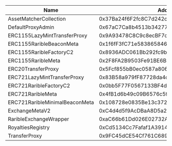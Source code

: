 Name | Address | Url 
 --- | --- | ---
 AssetMatcherCollection | 0x37Ba24f6F2fc8C7d242cb9fcf7CA4a42f2721ccD | https://testnet.matchscan.io/address/0x37Ba24f6F2fc8C7d242cb9fcf7CA4a42f2721ccD 
 DefaultProxyAdmin | 0x67aC7Ca8b4513b34277412F630B655eED85b63C1 | https://testnet.matchscan.io/address/0x67aC7Ca8b4513b34277412F630B655eED85b63C1 
 ERC1155LazyMintTransferProxy | 0x9A93478C8C9c8ecBF7db2f098AEDE82dBB0e6306 | https://testnet.matchscan.io/address/0x9A93478C8C9c8ecBF7db2f098AEDE82dBB0e6306 
 ERC1155RaribleBeaconMeta | 0x1f6fF3fC71e583865846C97B079f593f39409104 | https://testnet.matchscan.io/address/0x1f6fF3fC71e583865846C97B079f593f39409104 
 ERC1155RaribleFactoryC2 | 0x8936ADC061Bb292fc9b8e285BACD27054E7DE002 | https://testnet.matchscan.io/address/0x8936ADC061Bb292fc9b8e285BACD27054E7DE002 
 ERC1155RaribleMeta | 0x2F8FA2B9503Fe91BE6B5C290D4e38e861d4398b0 | https://testnet.matchscan.io/address/0x2F8FA2B9503Fe91BE6B5C290D4e38e861d4398b0 
 ERC20TransferProxy | 0x5Fcf855bB0ec0587a806507fe0d9D71079c04EBc | https://testnet.matchscan.io/address/0x5Fcf855bB0ec0587a806507fe0d9D71079c04EBc 
 ERC721LazyMintTransferProxy | 0x83B58a979fF87728da4c5AB8a1A2C6F4a28Af0Fd | https://testnet.matchscan.io/address/0x83B58a979fF87728da4c5AB8a1A2C6F4a28Af0Fd 
 ERC721RaribleFactoryC2 | 0x0bb5F77F0567133BF4d22293296F9F81752CC35a | https://testnet.matchscan.io/address/0x0bb5F77F0567133BF4d22293296F9F81752CC35a 
 ERC721RaribleMeta | 0x4fB1d6b49c09B6576c5f580b7062f745694Fc838 | https://testnet.matchscan.io/address/0x4fB1d6b49c09B6576c5f580b7062f745694Fc838 
 ERC721RaribleMinimalBeaconMeta | 0x108728e0835Be13c372aF39bE1a400bF47C68397 | https://testnet.matchscan.io/address/0x108728e0835Be13c372aF39bE1a400bF47C68397 
 ExchangeMetaV2 | 0xC4d4d5f9AcDBaA8D5a296369dA439BEE235F0dbe | https://testnet.matchscan.io/address/0xC4d4d5f9AcDBaA8D5a296369dA439BEE235F0dbe 
 RaribleExchangeWrapper | 0xaC66b61Dd026E02732Ae4e2a8F0776194AC20a1a | https://testnet.matchscan.io/address/0xaC66b61Dd026E02732Ae4e2a8F0776194AC20a1a 
 RoyaltiesRegistry | 0xCd5134Cc7Fafaf1A391460de4781e70EC36C169a | https://testnet.matchscan.io/address/0xCd5134Cc7Fafaf1A391460de4781e70EC36C169a 
 TransferProxy | 0x9FC45dCE54Cf761C689367a7450a82688279b818 | https://testnet.matchscan.io/address/0x9FC45dCE54Cf761C689367a7450a82688279b818 
